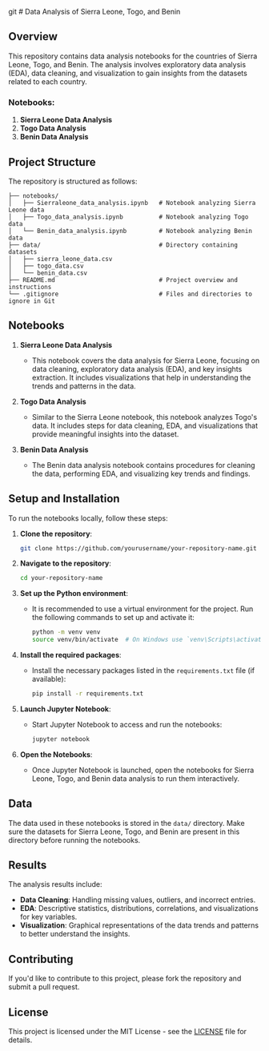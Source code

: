 git # Data Analysis of Sierra Leone, Togo, and Benin

## Overview

This repository contains data analysis notebooks for the countries of Sierra Leone, Togo, and Benin. The analysis involves exploratory data analysis (EDA), data cleaning, and visualization to gain insights from the datasets related to each country.

### Notebooks:
1. **Sierra Leone Data Analysis**
2. **Togo Data Analysis**
3. **Benin Data Analysis**

## Project Structure

The repository is structured as follows:

```
├── notebooks/
│   ├── Sierraleone_data_analysis.ipynb   # Notebook analyzing Sierra Leone data
│   ├── Togo_data_analysis.ipynb          # Notebook analyzing Togo data
│   └── Benin_data_analysis.ipynb         # Notebook analyzing Benin data
├── data/                                 # Directory containing datasets
│   ├── sierra_leone_data.csv
│   ├── togo_data.csv
│   └── benin_data.csv
├── README.md                             # Project overview and instructions
└── .gitignore                            # Files and directories to ignore in Git
```

## Notebooks

1. **Sierra Leone Data Analysis**
   - This notebook covers the data analysis for Sierra Leone, focusing on data cleaning, exploratory data analysis (EDA), and key insights extraction. It includes visualizations that help in understanding the trends and patterns in the data.

2. **Togo Data Analysis**
   - Similar to the Sierra Leone notebook, this notebook analyzes Togo's data. It includes steps for data cleaning, EDA, and visualizations that provide meaningful insights into the dataset.

3. **Benin Data Analysis**
   - The Benin data analysis notebook contains procedures for cleaning the data, performing EDA, and visualizing key trends and findings.

## Setup and Installation

To run the notebooks locally, follow these steps:

1. **Clone the repository**:
   ```bash
   git clone https://github.com/yourusername/your-repository-name.git
   ```

2. **Navigate to the repository**:
   ```bash
   cd your-repository-name
   ```

3. **Set up the Python environment**:
   - It is recommended to use a virtual environment for the project. Run the following commands to set up and activate it:
     ```bash
     python -m venv venv
     source venv/bin/activate  # On Windows use `venv\Scripts\activate`
     ```

4. **Install the required packages**:
   - Install the necessary packages listed in the `requirements.txt` file (if available):
     ```bash
     pip install -r requirements.txt
     ```

5. **Launch Jupyter Notebook**:
   - Start Jupyter Notebook to access and run the notebooks:
     ```bash
     jupyter notebook
     ```

6. **Open the Notebooks**:
   - Once Jupyter Notebook is launched, open the notebooks for Sierra Leone, Togo, and Benin data analysis to run them interactively.

## Data

The data used in these notebooks is stored in the `data/` directory. Make sure the datasets for Sierra Leone, Togo, and Benin are present in this directory before running the notebooks.

## Results

The analysis results include:
- **Data Cleaning**: Handling missing values, outliers, and incorrect entries.
- **EDA**: Descriptive statistics, distributions, correlations, and visualizations for key variables.
- **Visualization**: Graphical representations of the data trends and patterns to better understand the insights.

## Contributing

If you'd like to contribute to this project, please fork the repository and submit a pull request.

## License

This project is licensed under the MIT License - see the [LICENSE](LICENSE) file for details.
